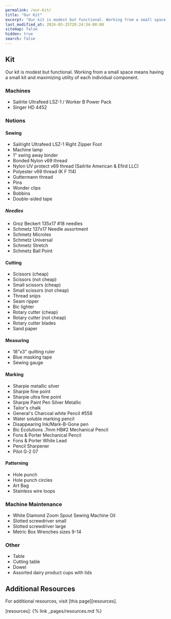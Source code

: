 ```yaml
---
permalink: /our-kit/
title: "Our Kit"
excerpt: "Our kit is modest but functional. Working from a small space means having a small kit and maximizing utility of each individual component."
last_modified_at: 2024-03-25T20:24:34-08:00
sitemap: false
hidden: true
search: false
---
```


## Kit
Our kit is modest but functional. Working from a small space means having a small kit and maximizing utility of each individual component.

### Machines
* Sailrite Ultrafeed LSZ-1 / Worker B Power Pack
* Singer HD 4452

### Notions
#### Sewing
* Sailright Ultrafeed LSZ-1 Right Zipper Foot
* Machine lamp
* 1" swing away binder
* Bonded Nylon v69 thread
* Nylon UV protect v69 thread (Sailrite American & Efird LLC)
* Polyester v69 thread (K F 114)
* Guttermann thread
* Pins
* Wonder clips
* Bobbins
* Double-sided tape
##### Needles
* Groz Beckert 135x17 #18 needles
* Schmetz 137x17 Needle assortment
* Schmetz Microtex
* Schmetz Universal
* Schmetz Stretch
* Schmetz Ball Point

#### Cutting
* Scissors (cheap)
* Scissors (not cheap)
* Small scissors (cheap)
* Small scissors (not cheap)
* Thread snips
* Seam ripper
* Bic lighter
* Rotary cutter (cheap)
* Rotary cutter (not cheap)
* Rotary cutter blades
* Sand paper

#### Measuring
* 18"x3" quilting ruler
* Blue masking tape
* Sewing gauge

#### Marking
* Sharpie metallic silver
* Sharpie fine point
* Sharpie ultra fine point
* Sharpie Paint Pen Silver Metallic
* Tailor's chalk
* General's Charcoal white Pencil #558
* Water soluble marking pencil
* Disappearing Ink/Mark-B-Gone pen
* Bic Ecolutions .7mm HB#2 Mechanical Pencil
* Fons & Porter Mechanical Pencil
* Fons & Porter White Lead
* Pencil Sharpener
* Pilot G-2 07

#### Patterning
* Hole punch
* Hole punch circles
* Art Bag
* Stainless wire loops

### Machine Maintenance
* White Diamond Zoom Spout Sewing Machine Oil
* Slotted screwdriver small
* Slotted screwdriver large
* Metric Box Wrenches sizes 9-14

### Other
* Table
* Cutting table
* Dowel
* Assorted dairy product cups with lids

## Additional Resources
For additional resources, visit [this page][resources].

[resources]: {% link _pages/resources.md %}